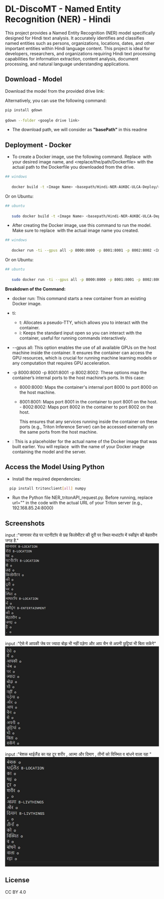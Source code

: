 # DL-DiscoMT - Named Entity Recognition (NER) - Hindi

 This project provides a Named Entity Recognition (NER) model specifically designed for Hindi text analysis. It accurately identifies and classifies named entities such as persons, organizations, locations, dates, and other important entities within Hindi language content. This project is ideal for developers, researchers, and organizations requiring Hindi text processing capabilities for information extraction, content analysis, document processing, and natural language understanding applications.
   
## Download - Model

Download the model from the provided drive link: 

   <google drive link >

Alternatively, you can use the following command:

```bash
pip install gdown

gdown --folder <google drive link>

```
* The download path, we will consider as **"basePath"** in this readme

## Deployment - Docker  

* To create a Docker image, use the following command. Replace <Image Name> with your desired image name, and <replace/the/path/Dockerfile> with the actual path to the Dockerfile you downloaded from the drive.


```bash
## windows

   docker build -t <Image Name> <basepath/Hindi-NER-AUKBC-ULCA-Deploy/>
```
Or on Ubuntu:
```bash
## ubuntu

   sudo docker build -t <Image Name> <basepath/Hindi-NER-AUKBC-ULCA-Deploy/>
```

* After creating the Docker image, use this command to run the model. Make sure to replace <Image Name> with the actual image name you created.

```bash
## windows

   docker run -ti --gpus all -p 8000:8000 -p 8001:8001 -p 8002:8002 <Image Name>
```
Or on Ubuntu:
```bash
## ubuntu

   sudo docker run -ti --gpus all -p 8000:8000 -p 8001:8001 -p 8002:8002 <Image Name>
```
**Breakdown of the Command:**

- docker run: This command starts a new container from an existing Docker image.

- ti:

  - t: Allocates a pseudo-TTY, which allows you to interact with the container.
  - i: Keeps the standard input open so you can interact with the container, useful for running commands interactively.
- --gpus all: This option enables the use of all available GPUs on the host machine inside the container. It ensures the container can access the GPU resources, which is crucial for running machine learning models or any computation that requires GPU acceleration.

- -p 8000:8000 -p 8001:8001 -p 8002:8002: These options map the container’s internal ports to the host machine’s ports. In this case:

  - 8000:8000: Maps the container's internal port 8000 to port 8000 on the host machine.
  - 8001:8001: Maps port 8001 in the container to port 8001 on the host.  - 8002:8002: Maps port 8002 in the container to port 8002 on the host.

    This ensures that any services running inside the container on these ports (e.g., Triton Inference Server) can be accessed externally on the same ports from the host machine.

- <Image Name>: This is a placeholder for the actual name of the Docker image that was built earlier. You will replace <Image Name> with the name of your Docker image containing the model and the server.



## Access the Model Using Python 

* Install the required dependencies:

```bash
  pip install tritonclient[all] numpy
```

* Run the Python file NER_tritonAPI_request.py. Before running, replace url="<url of triton server>" in the code with the actual URL of your Triton server (e.g., 192.168.85.24:8000)




## Screenshots
input :"सानासर रोड पर पटनीटॉप से छह किलोमीटर की दूरी पर स्थित माधाटॉप में स्कीइंग की बेहतरीन जगह है."
![App Screenshot](https://github.com/aashiqlove/code/blob/main/NER/picture/hipicture-1.jpg?raw=true)


input :"ऐसे में आपकी जेब पर ज्यादा बोझ भी नहीं पड़ेगा और आप चैन से अपनी छुट्टियां भी बिता सकेंगे"
![App Screenshot ](https://github.com/aashiqlove/code/blob/main/NER/picture/hipicture-2.jpg?raw=true)


input :"बेशक थाईलैंड का यह टूर शरीर , आत्मा और दिमाग , तीनों को विस्मित व बांधने वाला रहा "
![App Screenshot](https://github.com/aashiqlove/code/blob/main/NER/picture/hipicture-3.jpg?raw=true)



## License
CC BY 4.0 
